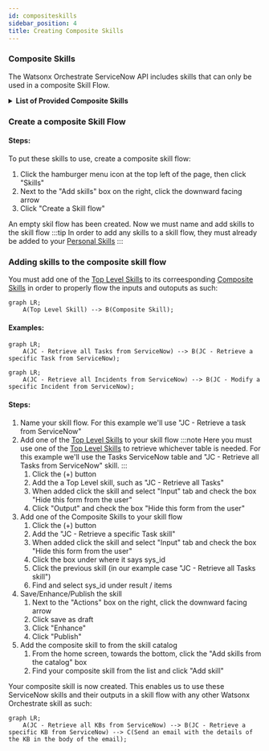 ```yaml
---
id: compositeskills
sidebar_position: 4
title: Creating Composite Skills
---
```


### Composite Skills
The Watsonx Orchestrate ServiceNow API includes skills that can only be used in a composite Skill Flow.

<details>
<summary><b>List of Provided Composite Skills</b></summary>

##### Composite Skill - Retrieve a Task record in ServiceNow

##### Composite Skill - Retrieve a specific KB in ServiceNow

##### Composite Skill - Retrieve a Incident record in ServiceNow

##### Composite Skill - Modify a specific Task in ServiceNow

##### Composite Skill - Modify a specific Incident in ServiceNow

See [Provided Composite Skills](/Getting%20Started/skills#composite-skills)

</details>

### Create a composite Skill Flow
#### Steps:
To put these skills to use, create a composite skill flow:
1. Click the hamburger menu icon at the top left of the page, then click "Skills"
2. Next to the "Add skills" box on the right, click the downward facing arrow
3. Click "Create a Skill flow"

An empty skil flow has been created. Now we must name and add skills to the skill flow
:::tip
In order to add any skills to a skill flow, they must already be added to your [Personal Skills](addingskills)
:::

### Adding skills to the composite skill flow
You must add one of the [Top Level Skills](/Getting%20Started/skills/#top-level-skills) to its correesponding [Composite Skills](/Getting%20Started/skills/#composite-skills) in order to properly flow the inputs and outoputs as such:

```mermaid
graph LR;
    A(Top Level Skill) --> B(Composite Skill);
```
#### Examples:
```mermaid
graph LR;
    A(JC - Retrieve all Tasks from ServiceNow) --> B(JC - Retrieve a specific Task from ServiceNow);
```
```mermaid
graph LR;
    A(JC - Retrieve all Incidents from ServiceNow) --> B(JC - Modify a specific Incident from ServiceNow);
```

#### Steps:
1. Name your skill flow. For this example we'll use "JC - Retrieve a task from ServiceNow"
2. Add one of the [Top Level Skills](/Getting%20Started/skills/#top-level-skills) to your skill flow
    :::note
    Here you must use one of the [Top Level Skills](/Getting%20Started/skills/#top-level-skills) to retrieve whichever table is needed. For this example we'll use the Tasks ServiceNow table and "JC - Retrieve all Tasks from ServiceNow" skill.
    :::
    1. Click the (+) button
    2. Add the a Top Level skill, such as "JC - Retrieve all Tasks" 
    3. When added click the skill and select "Input" tab and check the box "Hide this form from the user"
    4. Click "Output" and check the box "Hide this form from the user"
3. Add one of the Composite Skills to your skill flow
    1. Click the (+) button
    2. Add the "JC - Retrieve a specific Task skill"
    3. When added click the skill and select "Input" tab and check the box "Hide this form from the user"
    4. Click the box under where it says sys_id
    5. Click the previous skill (in our example case "JC - Retrieve all Tasks skill")
    6. Find and select sys_id under result / items
4. Save/Enhance/Publish the skill
    1. Next to the "Actions" box on the right, click the downward facing arrow
    2. Click save as draft
    3. Click "Enhance"
    4. Click "Publish"
5. Add the composite skill to from the skill catalog
    1. From the home screen, towards the bottom, click the "Add skills from the catalog" box
    2. Find your composite skill from the list and click "Add skill"

Your composite skill is now created. This enables us to use these ServiceNow skills and their outputs in a skill flow with any other Watsonx Orchestrate skill as such:
```mermaid
graph LR;
    A(JC - Retrieve all KBs from ServiceNow) --> B(JC - Retrieve a specific KB from ServiceNow) --> C(Send an email with the details of the KB in the body of the email);
```